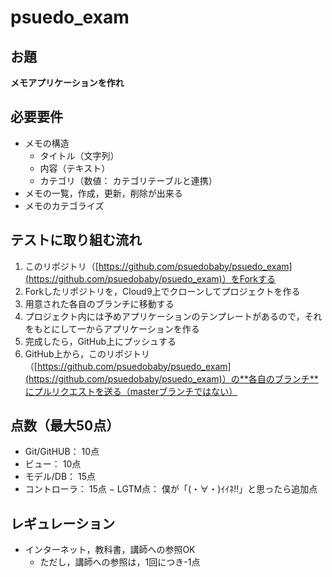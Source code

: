 # psuedo_exam
## お題
**メモアプリケーションを作れ**

## 必要要件
- メモの構造
  - タイトル（文字列）
  - 内容（テキスト）
  - カテゴリ（数値： カテゴリテーブルと連携）
- メモの一覧，作成，更新，削除が出来る
- メモのカテゴライズ

## テストに取り組む流れ
1. このリポジトリ（[https://github.com/psuedobaby/psuedo_exam](https://github.com/psuedobaby/psuedo_exam)）をForkする
2. Forkしたリポジトリを，Cloud9上でクローンしてプロジェクトを作る
3. 用意された各自のブランチに移動する
4. プロジェクト内には予めアプリケーションのテンプレートがあるので，それをもとにして一からアプリケーションを作る
5. 完成したら，GitHub上にプッシュする
6. GitHub上から，このリポジトリ（[https://github.com/psuedobaby/psuedo_exam](https://github.com/psuedobaby/psuedo_exam)）の**各自のブランチ**にプルリクエストを送る（masterブランチではない）

## 点数（最大50点）
- Git/GitHUB： 10点
- ビュー： 10点
- モデル/DB： 15点
- コントローラ： 15点
− LGTM点： 僕が「(・∀・)ｲｲﾈ!!」と思ったら追加点

## レギュレーション
- インターネット，教科書，講師への参照OK
  - ただし，講師への参照は，1回につき-1点
